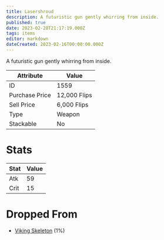 ```yaml
---
title: Lasershroud 
description: A futuristic gun gently whirring from inside.
published: true
date: 2023-02-28T21:17:19.000Z
tags: items
editor: markdown
dateCreated: 2023-02-16T00:00:00.000Z
---
```


A futuristic gun gently whirring from inside.

|Attribute|Value|
|-|-|
|ID|1559|
|Purchase Price|12,000 Flips|
|Sell Price|6,000 Flips|
|Type|Weapon|
|Stackable|No|

# Stats
|Stat|Value|
|-|-|
|Atk|59|
|Crit|15|

# Dropped From
 * [Viking Skeleton](/monsters/viking-skeleton) (1%)
